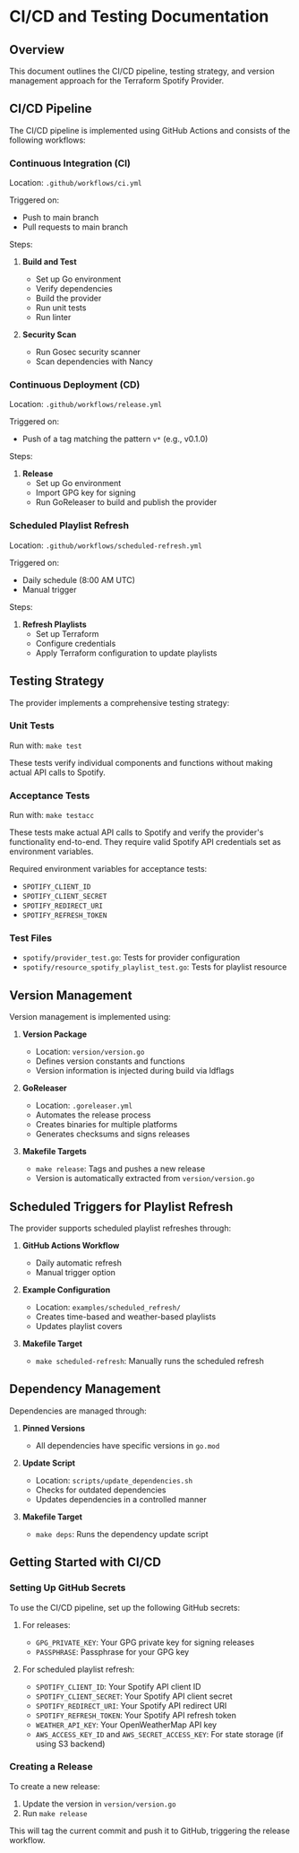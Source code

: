 # CI/CD and Testing Documentation

## Overview

This document outlines the CI/CD pipeline, testing strategy, and version management approach for the Terraform Spotify Provider.

## CI/CD Pipeline

The CI/CD pipeline is implemented using GitHub Actions and consists of the following workflows:

### Continuous Integration (CI)

Location: `.github/workflows/ci.yml`

Triggered on:
- Push to main branch
- Pull requests to main branch

Steps:
1. **Build and Test**
   - Set up Go environment
   - Verify dependencies
   - Build the provider
   - Run unit tests
   - Run linter

2. **Security Scan**
   - Run Gosec security scanner
   - Scan dependencies with Nancy

### Continuous Deployment (CD)

Location: `.github/workflows/release.yml`

Triggered on:
- Push of a tag matching the pattern `v*` (e.g., v0.1.0)

Steps:
1. **Release**
   - Set up Go environment
   - Import GPG key for signing
   - Run GoReleaser to build and publish the provider

### Scheduled Playlist Refresh

Location: `.github/workflows/scheduled-refresh.yml`

Triggered on:
- Daily schedule (8:00 AM UTC)
- Manual trigger

Steps:
1. **Refresh Playlists**
   - Set up Terraform
   - Configure credentials
   - Apply Terraform configuration to update playlists

## Testing Strategy

The provider implements a comprehensive testing strategy:

### Unit Tests

Run with: `make test`

These tests verify individual components and functions without making actual API calls to Spotify.

### Acceptance Tests

Run with: `make testacc`

These tests make actual API calls to Spotify and verify the provider's functionality end-to-end. They require valid Spotify API credentials set as environment variables.

Required environment variables for acceptance tests:
- `SPOTIFY_CLIENT_ID`
- `SPOTIFY_CLIENT_SECRET`
- `SPOTIFY_REDIRECT_URI`
- `SPOTIFY_REFRESH_TOKEN`

### Test Files

- `spotify/provider_test.go`: Tests for provider configuration
- `spotify/resource_spotify_playlist_test.go`: Tests for playlist resource

## Version Management

Version management is implemented using:

1. **Version Package**
   - Location: `version/version.go`
   - Defines version constants and functions
   - Version information is injected during build via ldflags

2. **GoReleaser**
   - Location: `.goreleaser.yml`
   - Automates the release process
   - Creates binaries for multiple platforms
   - Generates checksums and signs releases

3. **Makefile Targets**
   - `make release`: Tags and pushes a new release
   - Version is automatically extracted from `version/version.go`

## Scheduled Triggers for Playlist Refresh

The provider supports scheduled playlist refreshes through:

1. **GitHub Actions Workflow**
   - Daily automatic refresh
   - Manual trigger option

2. **Example Configuration**
   - Location: `examples/scheduled_refresh/`
   - Creates time-based and weather-based playlists
   - Updates playlist covers

3. **Makefile Target**
   - `make scheduled-refresh`: Manually runs the scheduled refresh

## Dependency Management

Dependencies are managed through:

1. **Pinned Versions**
   - All dependencies have specific versions in `go.mod`

2. **Update Script**
   - Location: `scripts/update_dependencies.sh`
   - Checks for outdated dependencies
   - Updates dependencies in a controlled manner

3. **Makefile Target**
   - `make deps`: Runs the dependency update script

## Getting Started with CI/CD

### Setting Up GitHub Secrets

To use the CI/CD pipeline, set up the following GitHub secrets:

1. For releases:
   - `GPG_PRIVATE_KEY`: Your GPG private key for signing releases
   - `PASSPHRASE`: Passphrase for your GPG key

2. For scheduled playlist refresh:
   - `SPOTIFY_CLIENT_ID`: Your Spotify API client ID
   - `SPOTIFY_CLIENT_SECRET`: Your Spotify API client secret
   - `SPOTIFY_REDIRECT_URI`: Your Spotify API redirect URI
   - `SPOTIFY_REFRESH_TOKEN`: Your Spotify API refresh token
   - `WEATHER_API_KEY`: Your OpenWeatherMap API key
   - `AWS_ACCESS_KEY_ID` and `AWS_SECRET_ACCESS_KEY`: For state storage (if using S3 backend)

### Creating a Release

To create a new release:

1. Update the version in `version/version.go`
2. Run `make release`

This will tag the current commit and push it to GitHub, triggering the release workflow.